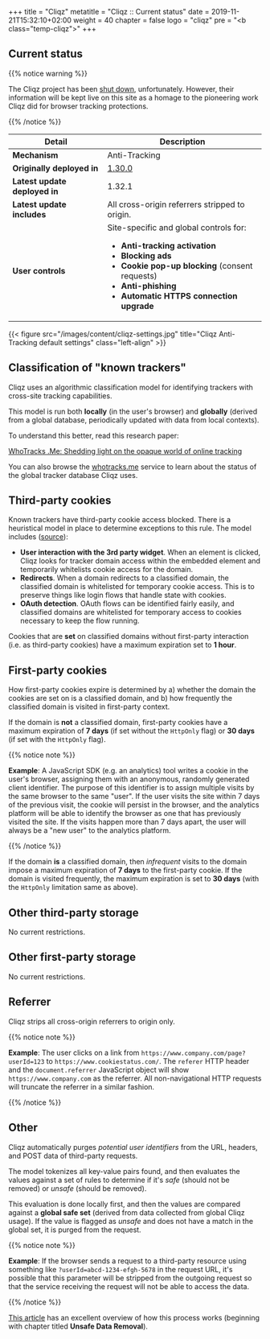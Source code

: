 +++
title = "Cliqz"
metatitle = "Cliqz :: Current status"
date = 2019-11-21T15:32:10+02:00
weight = 40
chapter = false
logo = "cliqz"
pre = "<b class=\"temp-cliqz\"></b>"
+++
## Current status

{{% notice warning %}}

The Cliqz project has been [shut down](https://cliqz.com/announcement.html), unfortunately. However, their information will be kept live on this site as a homage to the pioneering work Cliqz did for browser tracking protections.

{{% /notice %}}

| Detail                          | Description                                                  |
| ----------------------------- | ------------------------------------------------------------ |
| **Mechanism**                 | Anti-Tracking                                                    |
| **Originally deployed in**    | [1.30.0](https://cliqz.com/en/magazine/cliqz-browser-release-notes-1-30-0)                                                      |
| **Latest update deployed in** | 1.32.1 |
| **Latest update includes**    | All cross-origin referrers stripped to origin. |
| **User controls**             | Site-specific and global controls for: <ul><li>**Anti-tracking activation**</li><li>**Blocking ads**</li><li>**Cookie pop-up blocking** (consent requests)</li><li>**Anti-phishing**</li><li>**Automatic HTTPS connection upgrade**</li> |

{{< figure src="/images/content/cliqz-settings.jpg" title="Cliqz Anti-Tracking default settings" class="left-align" >}}

## Classification of "known trackers"

Cliqz uses an algorithmic classification model for identifying trackers with cross-site tracking capabilities.

This model is run both **locally** (in the user's browser) and **globally** (derived from a global database, periodically updated with data from local contexts).

To understand this better, read this research paper:

[WhoTracks .Me: Shedding light on the opaque world of online tracking](https://arxiv.org/abs/1804.08959)

You can also browse the [whotracks.me](https://whotracks.me/) service to learn about the status of the global tracker database Cliqz uses.

## Third-party cookies

Known trackers have third-party cookie access blocked. There is a heuristical model in place to determine exceptions to this rule. The model includes ([source](https://github.com/cliqz-oss/browser-core/issues/58#issuecomment-394285634)):

* **User interaction with the 3rd party widget**. When an element is clicked, Cliqz looks for tracker domain access within the embedded element and temporarily whitelists cookie access for the domain.
* **Redirects**. When a domain redirects to a classified domain, the classified domain is whitelisted for temporary cookie access. This is to preserve things like login flows that handle state with cookies.
* **OAuth detection**. OAuth flows can be identified fairly easily, and classified domains are whitelisted for temporary access to cookies necessary to keep the flow running.

Cookies that are **set** on classified domains without first-party interaction (i.e. as third-party cookies) have a maximum expiration set to **1 hour**.

## First-party cookies

How first-party cookies expire is determined by a) whether the domain the cookies are set on is a classified domain, and b) how frequently the classified domain is visited in first-party context.

If the domain is **not** a classified domain, first-party cookies have a maximum expiration of **7 days** (if set without the `HttpOnly` flag) or **30 days** (if set with the `HttpOnly` flag).

{{% notice note %}}

**Example**: A JavaScript SDK (e.g. an analytics) tool writes a cookie in the user's browser, assigning them with an anonymous, randomly generated client identifier. The purpose of this identifier is to assign multiple visits by the same browser to the same "user". If the user visits the site within 7 days of the previous visit, the cookie will persist in the browser, and the analytics platform will be able to identify the browser as one that has previously visited the site. If the visits happen more than 7 days apart, the user will always be a "new user" to the analytics platform.

{{% /notice %}}

If the domain **is** a classified domain, then *infrequent* visits to the domain impose a maximum expiration of **7 days** to the first-party cookie. If the domain is visited frequently, the maximum expiration is set to **30 days** (with the `HttpOnly` limitation same as above).

## Other third-party storage

No current restrictions.

## Other first-party storage

No current restrictions.

## Referrer

Cliqz strips all cross-origin referrers to origin only.

{{% notice note %}}

**Example**: The user clicks on a link from `https://www.company.com/page?userId=123` to `https://www.cookiestatus.com/`. The `referer` HTTP header and the `document.referrer` JavaScript object will show `https://www.company.com` as the referrer. All non-navigational HTTP requests will truncate the referrer in a similar fashion.

{{% /notice %}}

## Other

Cliqz automatically purges *potential user identifiers* from the URL, headers, and POST data of third-party requests.

The model tokenizes all key-value pairs found, and then evaluates the values against a set of rules to determine if it's *safe* (should not be removed) or *unsafe* (should be removed).

This evaluation is done locally first, and then the values are compared against a **global safe set** (derived from data collected from global Cliqz usage). If the value is flagged as *unsafe* and does not have a match in the global set, it is purged from the request.

{{% notice note %}}

**Example**: If the browser sends a request to a third-party resource using something like `?userId=abcd-1234-efgh-5678` in the request URL, it's possible that this parameter will be stripped from the outgoing request so that the service receiving the request will not be able to access the data.

{{% /notice %}}

[This article](https://whotracks.me/blog/how_cliqz_antitracking_protects_users.html) has an excellent overview of how this process works (beginning with chapter titled **Unsafe Data Removal**).



